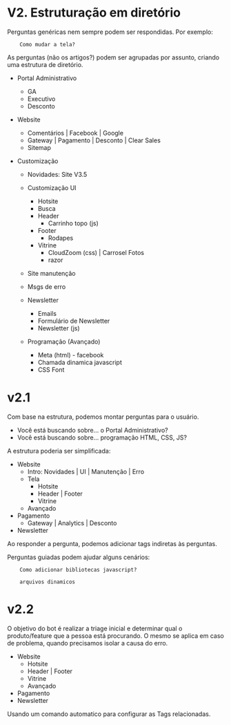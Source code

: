 # V2. Estruturação em diretório

Perguntas genéricas nem sempre podem ser respondidas. Por exemplo:

```
    Como mudar a tela?
```

As perguntas (não os artigos?) podem ser agrupadas por assunto, criando uma
estrutura de diretório.


* Portal Administrativo
  * GA
  * Executivo 
  * Desconto

* Website
  * Comentários | Facebook | Google
  * Gateway | Pagamento | Desconto | Clear Sales
  * Sitemap

* Customização
    * Novidades: Site V3.5
    * Customização UI
        * Hotsite
        * Busca
        * Header
            * Carrinho topo (js)
        * Footer 
            * Rodapes
        * Vitrine
            * CloudZoom (css) | Carrosel Fotos
            * razor
    * Site manutenção
    * Msgs de erro

    * Newsletter
        * Emails
        * Formulário de Newsletter
        * Newsletter (js)

    * Programação (Avançado)
        * Meta (html) - facebook
        * Chamada dinamica javascript
        * CSS Font
    
# v2.1

Com base na estrutura, podemos montar perguntas para o usuário.

- Você está buscando sobre... o Portal Administrativo?
- Você está buscando sobre... programação HTML, CSS, JS? 

A estrutura poderia ser simplificada:

* Website
    * Intro: Novidades | UI | Manutenção | Erro
    * Tela 
        * Hotsite 
        * Header | Footer
        * Vitrine
    * Avançado
* Pagamento
    * Gateway | Analytics | Desconto
* Newsletter

Ao responder a pergunta, podemos adicionar tags indiretas às perguntas.

Perguntas guiadas podem ajudar alguns cenários:

```
    Como adicionar bibliotecas javascript?
```

```
    arquivos dinamicos
```


# v2.2

O objetivo do bot é realizar a triage inicial e determinar qual o produto/feature
que a pessoa está procurando. O mesmo se aplica em caso de problema, quando
precisamos isolar a causa do erro.

* Website 
    * Hotsite
    * Header | Footer
    * Vitrine
    * Avançado
* Pagamento
* Newsletter

Usando um comando automatico para configurar as Tags relacionadas.
